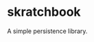 # skratchbook
A simple persistence library.

<img source="https://github.com/aiman-al-masoud/skratchbook/blob/main/res/skratchbook.png"></img>
